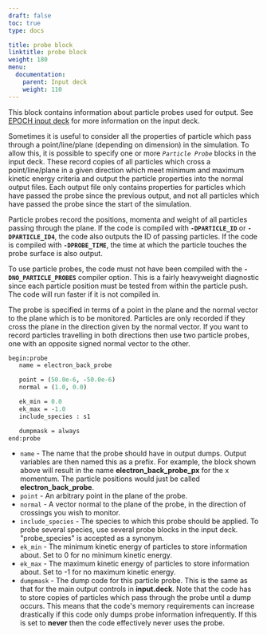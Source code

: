 ```yaml
---
draft: false
toc: true
type: docs

title: probe block
linktitle: probe block
weight: 180
menu:
  documentation:
    parent: Input deck
    weight: 110
---
```


This block contains information about particle probes used for output.
See [EPOCH input deck][Input_deck] for more information
on the input deck.

Sometimes it is useful to consider all the properties of particle which 
pass through a point/line/plane (depending on dimension) in the 
simulation. To allow this, it is possible to specify one or more 
*`Particle Probe`* blocks in the input deck. These record 
copies of all particles which cross a point/line/plane in a given
direction which meet minimum and maximum kinetic energy criteria and
output the particle properties into the normal output files. Each output
file only contains properties for particles which have passed the probe
since the previous output, and not all particles which have passed the 
probe since the start of the simulation. 

Particle
probes record the positions, momenta and weight of all particles passing
through the plane.
If the code is compiled with **`-DPARTICLE_ID`** or **`-DPARTICLE_ID4`**, 
the code also outputs the ID of passing particles. 
If the code is compiled with **`-DPROBE_TIME`**, the time at which the
particle touches the probe surface is also output.

To use particle probes, the code must not have been
compiled with the **`-DNO_PARTICLE_PROBES`** compiler option. This is
a fairly heavyweight diagnostic since each particle position must be tested
from within the particle push. The code will run faster if it is not compiled
in.

The probe is specified in terms of a point in the plane and the normal
vector to the plane which is to be monitored. Particles are only
recorded if they cross the plane in the direction given by the normal
vector. If you want to record particles travelling in both directions
then use two particle probes, one with an opposite signed normal vector
to the other.

```perl
begin:probe
   name = electron_back_probe

   point = (50.0e-6, -50.0e-6)
   normal = (1.0, 0.0)

   ek_min = 0.0
   ek_max = -1.0
   include_species : s1

   dumpmask = always
end:probe
```

-   `name` - The name that the probe should have in output
    dumps. Output variables are then named this as a prefix. For
    example, the block shown above will result in the name
    **electron_back_probe_px** for the x momentum. The particle
    positions would just be called **electron_back_probe**.
-   `point` - An arbitrary point in the plane of the probe.
-   `normal` - A vector normal to the plane of the probe, in
    the direction of crossings you wish to monitor.
-   `include_species` - The species to which this probe
    should be applied. To probe several species, use several probe
    blocks in the input deck. "probe_species" is accepted as a
    synonym.
-   `ek_min` - The minimum kinetic energy of particles to
    store information about. Set to 0 for no minimum kinetic energy.
-   `ek_max` - The maximum kinetic energy of particles to
    store information about. Set to -1 for no maximum kinetic energy.
-   `dumpmask` - The dump code for this particle probe. This
    is the same as that for the main output controls in **input.deck**.
    Note that the code has to store copies of particles which pass
    through the probe until a dump occurs. This means that the code's
    memory requirements can increase drastically if this code only dumps
    probe information infrequently. If this is set to **never** then the
    code effectively never uses the probe.



<!-- ########################  Cross references  ######################## -->


[Input_deck]: /documentation/input_deck/input_deck
